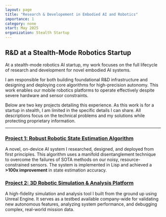 ```yaml
---
layout: page
title: "Research & Developement in Embodied AI and Robotics"
importance: 1
category: none
start: May 2025
organization: Stealth Startup
---
```


## R&D at a Stealth-Mode Robotics Startup

At a stealth-mode robotics AI startup, my work focuses on the full lifecycle of research and development for novel embodied AI systems.

I am responsible for both building foundational R\&D infrastructure and designing and deploying core algorithms for high-precision autonomy. This work enables our mobile robotics platforms to operate effectively despite severe hardware and sensor constraints.

Below are two key projects detailing this experience. As this work is for a startup in stealth, I am limited in the specific details I can share. All descriptions focus on the technical problems and my solutions while protecting proprietary information.

---

### [Project 1: Robust Robotic State Estimation Algorithm](https://BrennenHill.com/projects/embodied-ai)

A novel, on-device AI system I researched, designed, and deployed from first principles. This algorithm uses a manifold disentanglement technique to overcome the failures of SOTA methods on our noisy, resource-constrained sensors. The system is implemented in Lisp and achieved a **>100x improvement** in state estimation accuracy.

### [Project 2: 3D Robotic Simulation & Analysis Platform](https://brennenhill.com/projects/robotics-platform)

A high-fidelity simulation and analysis tool I built from the ground up using Unreal Engine. It serves as a testbed available company-wide for validating new autonomous features, analyzing system performance, and debugging complex, real-world mission data.
